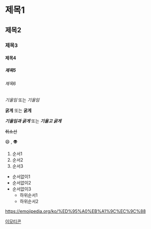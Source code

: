 # 제목1
## 제목2
### 제목3
#### 제목4
##### 제목5
###### 제목6

*기울임* 또는 _기울임_

**굵게** 또는 __굵게__

***기울임과 굵게*** 또는 ___기울고 굵게___

~~취소선~~

:smile: , :alien:

1. 순서1
2. 순서2
3. 순서3

+ 순서없이1
+ 순서없이2
+ 순서없이3
    + 하위순서1
    + 하위순서2

<https://emojipedia.org/ko/%ED%95%A0%EB%A1%9C%EC%9C%88>

[이모티콘](https://emojipedia.org/ko/%ED%95%A0%EB%A1%9C%EC%9C%88)
